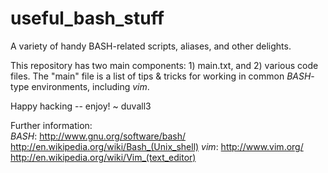 # useful_bash_stuff
A variety of handy BASH-related scripts, aliases, and other delights.

This repository has two main components: 1) main.txt, and 2) various code files.
The "main" file is a list of tips & tricks for working in common *BASH*-type environments, including *vim*.

Happy hacking -- enjoy!
~ duvall3

Further information:  
*BASH*: 
http://www.gnu.org/software/bash/
http://en.wikipedia.org/wiki/Bash_(Unix_shell)
*vim*:
http://www.vim.org/
http://en.wikipedia.org/wiki/Vim_(text_editor)
